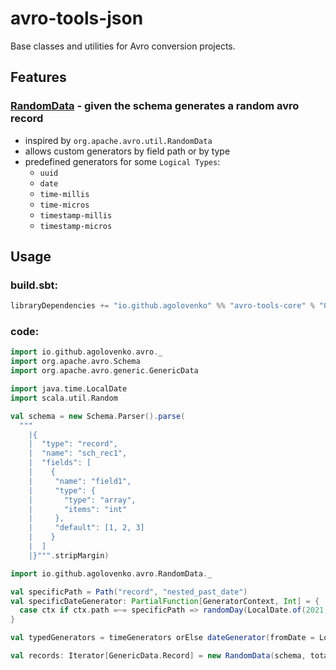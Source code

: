 # avro-tools-json

Base classes and utilities for Avro conversion projects.

## Features

### [RandomData](src/main/scala/io/github/agolovenko/avro/RandomData.scala) - given the schema generates a random avro record

* inspired by `org.apache.avro.util.RandomData`
* allows custom generators by field path or by type
* predefined generators for some `Logical Types`:
    * `uuid`
    * `date`
    * `time-millis`
    * `time-micros`
    * `timestamp-millis`
    * `timestamp-micros`

## Usage

### build.sbt:

```sbt
libraryDependencies += "io.github.agolovenko" %% "avro-tools-core" % "0.6.0"

```

### code:

```scala
import io.github.agolovenko.avro._
import org.apache.avro.Schema
import org.apache.avro.generic.GenericData

import java.time.LocalDate
import scala.util.Random

val schema = new Schema.Parser().parse(
  """
    |{
    |  "type": "record",
    |  "name": "sch_rec1",
    |  "fields": [
    |    {
    |     "name": "field1", 
    |     "type": {
    |       "type": "array",
    |       "items": "int"
    |     },
    |     "default": [1, 2, 3]
    |    }
    |  ]
    |}""".stripMargin)

import io.github.agolovenko.avro.RandomData._

val specificPath = Path("record", "nested_past_date")
val specificDateGenerator: PartialFunction[GeneratorContext, Int] = {
  case ctx if ctx.path =~= specificPath => randomDay(LocalDate.of(2021, 1, 1), 10)(ctx.random)
}

val typedGenerators = timeGenerators orElse dateGenerator(fromDate = LocalDate.now(), maxDays = 10)

val records: Iterator[GenericData.Record] = new RandomData(schema, total = 1 << 10, specificDateGenerator orElse typedGenerators).map(_.asInstanceOf[GenericData.Record])
```